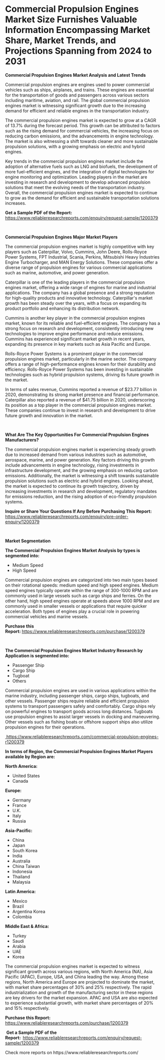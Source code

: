 <p><h1>Commercial Propulsion Engines Market Size Furnishes Valuable Information Encompassing Market Share, Market Trends, and Projections Spanning from 2024 to 2031</h1></p><p><strong>Commercial Propulsion Engines Market Analysis and Latest Trends</strong></p>
<p><p>Commercial propulsion engines are engines used to power commercial vehicles such as ships, airplanes, and trains. These engines are essential for the transportation of goods and passengers across various sectors including maritime, aviation, and rail. The global commercial propulsion engines market is witnessing significant growth due to the increasing demand for efficient and reliable engines in the transportation industry.</p><p>The commercial propulsion engines market is expected to grow at a CAGR of 13.7% during the forecast period. This growth can be attributed to factors such as the rising demand for commercial vehicles, the increasing focus on reducing carbon emissions, and the advancements in engine technology. The market is also witnessing a shift towards cleaner and more sustainable propulsion solutions, with a growing emphasis on electric and hybrid engines.</p><p>Key trends in the commercial propulsion engines market include the adoption of alternative fuels such as LNG and biofuels, the development of more fuel-efficient engines, and the integration of digital technologies for engine monitoring and optimization. Leading players in the market are investing in research and development to develop advanced propulsion solutions that meet the evolving needs of the transportation industry. Overall, the commercial propulsion engines market is expected to continue to grow as the demand for efficient and sustainable transportation solutions increases.</p></p>
<p><strong>Get a Sample PDF of the Report:&nbsp;</strong> <a href="https://www.reliableresearchreports.com/enquiry/request-sample/1200379">https://www.reliableresearchreports.com/enquiry/request-sample/1200379</a></p>
<p>&nbsp;</p>
<p><strong>Commercial Propulsion Engines Major Market Players</strong></p>
<p><p>The commercial propulsion engines market is highly competitive with key players such as Caterpillar, Volvo, Cummins, John Deere, Rolls-Royce Power Systems, FPT Industrial, Scania, Perkins, Mitsubishi Heavy Industries Engine Turbocharger, and MAN Energy Solutions. These companies offer a diverse range of propulsion engines for various commercial applications such as marine, automotive, and power generation.</p><p>Caterpillar is one of the leading players in the commercial propulsion engines market, offering a wide range of engines for marine and industrial applications. The company has a global presence and a strong reputation for high-quality products and innovative technology. Caterpillar's market growth has been steady over the years, with a focus on expanding its product portfolio and enhancing its distribution network.</p><p>Cummins is another key player in the commercial propulsion engines market, known for its reliable and fuel-efficient engines. The company has a strong focus on research and development, consistently introducing new technologies to improve engine performance and reduce emissions. Cummins has experienced significant market growth in recent years, expanding its presence in key markets such as Asia Pacific and Europe.</p><p>Rolls-Royce Power Systems is a prominent player in the commercial propulsion engines market, particularly in the marine sector. The company offers a range of high-performance engines known for their durability and efficiency. Rolls-Royce Power Systems has been investing in sustainable technologies such as hybrid propulsion systems, driving its future growth in the market.</p><p>In terms of sales revenue, Cummins reported a revenue of $23.77 billion in 2020, demonstrating its strong market presence and financial performance. Caterpillar also reported a revenue of $41.75 billion in 2020, underscoring its position as a top player in the commercial propulsion engines market. These companies continue to invest in research and development to drive future growth and innovation in the market.</p></p>
<p>&nbsp;</p>
<p><strong>What Are The Key Opportunities For Commercial Propulsion Engines Manufacturers?</strong></p>
<p><p>The commercial propulsion engines market is experiencing steady growth due to increased demand from various industries such as automotive, aerospace, marine, and power generation. Key factors driving this growth include advancements in engine technology, rising investments in infrastructure development, and the growing emphasis on reducing carbon emissions. Additionally, the market is witnessing a shift towards sustainable propulsion solutions such as electric and hybrid engines. Looking ahead, the market is expected to continue its growth trajectory, driven by increasing investments in research and development, regulatory mandates for emissions reduction, and the rising adoption of eco-friendly propulsion systems.</p></p>
<p><strong>Inquire or Share Your Questions If Any Before Purchasing This Report:</strong> <a href="https://www.reliableresearchreports.com/enquiry/pre-order-enquiry/1200379">https://www.reliableresearchreports.com/enquiry/pre-order-enquiry/1200379</a></p>
<p>&nbsp;</p>
<p><strong>Market Segmentation</strong></p>
<p><strong>The Commercial Propulsion Engines Market Analysis by types is segmented into:</strong></p>
<p><ul><li>Medium Speed</li><li>High Speed</li></ul></p>
<p><p>Commercial propulsion engines are categorized into two main types based on their rotational speeds: medium speed and high speed engines. Medium speed engines typically operate within the range of 300-1000 RPM and are commonly used in large vessels such as cargo ships and ferries. On the other hand, high speed engines operate at speeds above 1000 RPM and are commonly used in smaller vessels or applications that require quicker acceleration. Both types of engines play a crucial role in powering commercial vehicles and marine vessels.</p></p>
<p><strong>Purchase this Report:&nbsp;</strong><a href="https://www.reliableresearchreports.com/purchase/1200379">https://www.reliableresearchreports.com/purchase/1200379</a></p>
<p>&nbsp;</p>
<p><strong>The Commercial Propulsion Engines Market Industry Research by Application is segmented into:</strong></p>
<p><ul><li>Passenger Ship</li><li>Cargo Ship</li><li>Tugboat</li><li>Others</li></ul></p>
<p><p>Commercial propulsion engines are used in various applications within the marine industry, including passenger ships, cargo ships, tugboats, and other vessels. Passenger ships require reliable and efficient propulsion systems to transport passengers safely and comfortably. Cargo ships rely on powerful engines to transport goods across long distances. Tugboats use propulsion engines to assist larger vessels in docking and maneuvering. Other vessels such as fishing boats or offshore support ships also utilize propulsion engines for their operations.</p></p>
<p><a href="https://www.reliableresearchreports.com/commercial-propulsion-engines-r1200379">&nbsp;https://www.reliableresearchreports.com/commercial-propulsion-engines-r1200379</a></p>
<p><strong>In terms of Region, the Commercial Propulsion Engines Market Players available by Region are:</strong></p>
<p>
    <p> <strong> North America: </strong>
        <ul>
            <li>United States</li>
            <li>Canada</li>
        </ul>
        </p> 
    <p> <strong> Europe: </strong>
        <ul>
            <li>Germany</li>
            <li>France</li>
            <li>U.K.</li>
            <li>Italy</li>
            <li>Russia</li>
        </ul>
        </p> 
    <p> <strong> Asia-Pacific: </strong>
        <ul>
            <li>China</li>
            <li>Japan</li>
            <li>South Korea</li>
            <li>India</li>
            <li>Australia</li>
            <li>China Taiwan</li>
            <li>Indonesia</li>
            <li>Thailand</li>
            <li>Malaysia</li>
        </ul>
        </p> 
    <p> <strong> Latin America: </strong>
        <ul>
            <li>Mexico</li>
            <li>Brazil</li>
            <li>Argentina Korea</li>
            <li>Colombia</li>
        </ul>
        </p> 
    <p> <strong> Middle East & Africa: </strong>
        <ul>
            <li>Turkey</li>
            <li>Saudi</li>
            <li>Arabia</li>
            <li>UAE</li>
            <li>Korea</li>
        </ul>
    </p>
    </p>
<p><p>The commercial propulsion engines market is expected to witness significant growth across various regions, with North America (NA), Asia Pacific (APAC), Europe, USA, and China leading the way. Among these regions, North America and Europe are projected to dominate the market, with market share percentages of 30% and 25% respectively. The rapid industrialization and growth of the manufacturing sector in these regions are key drivers for the market expansion. APAC and USA are also expected to experience substantial growth, with market share percentages of 20% and 15% respectively.</p></p>
<p><strong>Purchase this Report: </strong><a href="https://www.reliableresearchreports.com/purchase/1200379">https://www.reliableresearchreports.com/purchase/1200379</a></p>
<p>&nbsp;<strong>Get a Sample PDF of the Report:&nbsp;&nbsp;</strong><a href="https://www.reliableresearchreports.com/enquiry/request-sample/1200379">https://www.reliableresearchreports.com/enquiry/request-sample/1200379</a></p>
<p><strong></strong></p>
<p>Check more reports on https://www.reliableresearchreports.com/</p>
